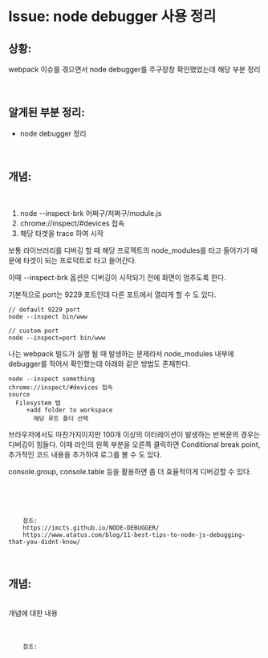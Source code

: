 <!--
author: Dailyscat
purpose: issue arrange
rules:
 (1) 헤더와 문단사이
    <br/>
    <br/>
 (2) 코드가 작성되는 부분은 >로 정리
 (3) 참조는 해당 내용 바로 아래
    <br/>
    <br/>
 (4) 명령어는 bold
 (5) 방안은 ## 안의 과정은 ###
-->

# Issue: node debugger 사용 정리

## 상황:
webpack 이슈를 겪으면서 node debugger를 주구장창 확인했었는데 해당 부분 정리

<br/>

## 알게된 부분 정리:

- node debugger 정리

<br/>

## 개념:

<br/>

1. node --inspect-brk 어쩌구/저쩌구/module.js
2. chrome://inspect/#devices 접속
3. 해당 타겟을 trace 하여 시작

보통 라이브러리를 디버깅 할 때 해당 프로젝트의 node_modules를 타고 들어가기 때문에 타겟이 되는 프로덕트로 타고 들어간다.

이때 --inspect-brk 옵션은 디버깅이 시작되기 전에 화면이 멈추도록 한다.


기본적으로 port는 9229 포트인데 다른 포트에서 열리게 할 수 도 있다.

```
// default 9229 port
node --inspect bin/www

// custom port
node --inspect=port bin/www
```

나는 webpack 빌드가 실행 될 때 발생하는 문제라서 node_modules 내부에 debugger를 적어서 확인했는데 아래와 같은 방법도 존재한다.

```
node --inspect something
chrome://inspect/#devices 접속
source
  Filesystem 탭
     +add folder to workspace
       해당 루트 폴더 선택

```


브라우저에서도 마찬가지이지만 100개 이상의 이터레이션이 발생하는 반복문의 경우는 디버깅이 힘들다. 이때 라인의 왼쪽 부분을 오른쪽 클릭하면 Conditional break point, 추가적인 코드 내용을 추가하여 로그를 볼 수 도 있다.

console.group, console.table 등을 활용하면 좀 더 효율적이게 디버깅할 수 있다.


<br/>
<br/>
<br/>

        참조:
        https://imcts.github.io/NODE-DEBUGGER/
        https://www.atatus.com/blog/11-best-tips-to-node-js-debugging-that-you-didnt-know/

<br/>

## 개념:

<br/>
  개념에 대한 내용
<br/>
<br/>
<br/>

        참조:

<br/>
